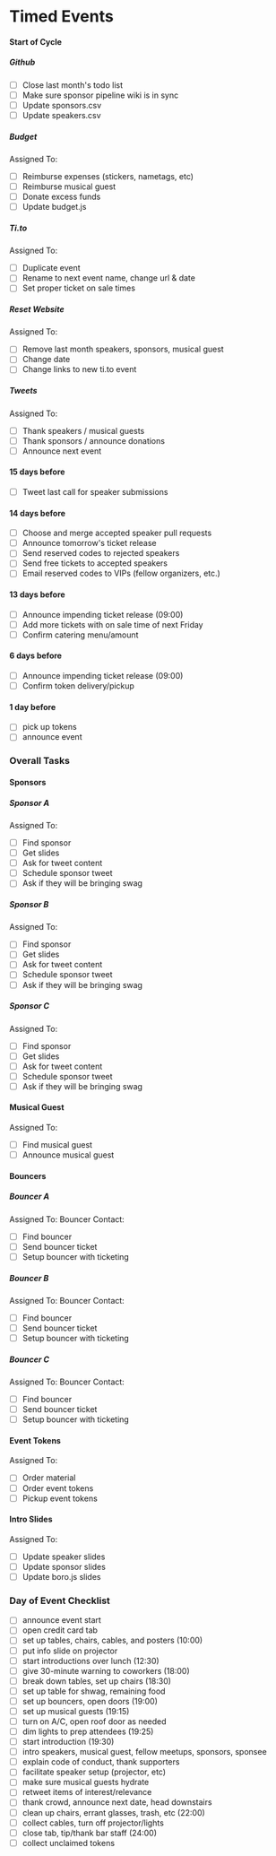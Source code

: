 # Timed Events

#### Start of Cycle

##### Github
- [ ] Close last month's todo list
- [ ] Make sure sponsor pipeline wiki is in sync
- [ ] Update sponsors.csv
- [ ] Update speakers.csv

##### Budget
Assigned To:

- [ ] Reimburse expenses (stickers, nametags, etc)
- [ ] Reimburse musical guest
- [ ] Donate excess funds
- [ ] Update budget.js

##### Ti.to
Assigned To:

- [ ] Duplicate event
- [ ] Rename to next event name, change url & date
- [ ] Set proper ticket on sale times

##### Reset Website
Assigned To:

- [ ] Remove last month speakers, sponsors, musical guest
- [ ] Change date
- [ ] Change links to new ti.to event

##### Tweets
Assigned To:

- [ ] Thank speakers / musical guests
- [ ] Thank sponsors / announce donations
- [ ] Announce next event

#### 15 days before
- [ ] Tweet last call for speaker submissions

#### 14 days before
- [ ] Choose and merge accepted speaker pull requests
- [ ] Announce tomorrow's ticket release
- [ ] Send reserved codes to rejected speakers
- [ ] Send free tickets to accepted speakers
- [ ] Email reserved codes to VIPs (fellow organizers, etc.)

#### 13 days before
- [ ] Announce impending ticket release (09:00)
- [ ] Add more tickets with on sale time of next Friday
- [ ] Confirm catering menu/amount

#### 6 days before
- [ ] Announce impending ticket release (09:00)
- [ ] Confirm token delivery/pickup

#### 1 day before

- [ ] pick up tokens
- [ ] announce event

### Overall Tasks

#### Sponsors

##### Sponsor A
Assigned To:

- [ ] Find sponsor
- [ ] Get slides
- [ ] Ask for tweet content
- [ ] Schedule sponsor tweet
- [ ] Ask if they will be bringing swag

##### Sponsor B
Assigned To:

- [ ] Find sponsor
- [ ] Get slides
- [ ] Ask for tweet content
- [ ] Schedule sponsor tweet
- [ ] Ask if they will be bringing swag

##### Sponsor C
Assigned To:

- [ ] Find sponsor
- [ ] Get slides
- [ ] Ask for tweet content
- [ ] Schedule sponsor tweet
- [ ] Ask if they will be bringing swag

#### Musical Guest
Assigned To:

- [ ] Find musical guest
- [ ] Announce musical guest

#### Bouncers

##### Bouncer A
Assigned To:
Bouncer Contact:

- [ ] Find bouncer
- [ ] Send bouncer ticket
- [ ] Setup bouncer with ticketing

##### Bouncer B
Assigned To:
Bouncer Contact:

- [ ] Find bouncer
- [ ] Send bouncer ticket
- [ ] Setup bouncer with ticketing

##### Bouncer C
Assigned To:
Bouncer Contact:

- [ ] Find bouncer
- [ ] Send bouncer ticket
- [ ] Setup bouncer with ticketing

#### Event Tokens
Assigned To:

- [ ] Order material
- [ ] Order event tokens
- [ ] Pickup event tokens

#### Intro Slides
Assigned To:

- [ ] Update speaker slides
- [ ] Update sponsor slides
- [ ] Update boro.js slides

### Day of Event Checklist

- [ ] announce event start
- [ ] open credit card tab
- [ ] set up tables, chairs, cables, and posters (10:00)
- [ ] put info slide on projector
- [ ] start introductions over lunch (12:30)
- [ ] give 30-minute warning to coworkers (18:00)
- [ ] break down tables, set up chairs (18:30)
- [ ] set up table for shwag, remaining food
- [ ] set up bouncers, open doors (19:00)
- [ ] set up musical guests (19:15)
- [ ] turn on A/C, open roof door as needed
- [ ] dim lights to prep attendees (19:25)
- [ ] start introduction (19:30)
- [ ] intro speakers, musical guest, fellow meetups, sponsors, sponsee
- [ ] explain code of conduct, thank supporters
- [ ] facilitate speaker setup (projector, etc)
- [ ] make sure musical guests hydrate
- [ ] retweet items of interest/relevance
- [ ] thank crowd, announce next date, head downstairs
- [ ] clean up chairs, errant glasses, trash, etc (22:00)
- [ ] collect cables, turn off projector/lights
- [ ] close tab, tip/thank bar staff (24:00)
- [ ] collect unclaimed tokens
